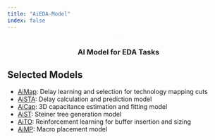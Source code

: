 ```yaml
---
title: "AiEDA-Model"
index: false
---
```


<center><img src="/res/images/logo/AiEDA.png" alt="6" style="zoom:7%;"/></center>

<div align="center">
<h3>  AI Model for EDA Tasks </h3>
</div>


## **Selected Models**

  * [AiMap](/aieda/aieda-model/aimap.md): Delay learning and selection for technology mapping cuts
  * [AiSTA](/aieda/aieda-model/aista.md): Delay calculation and prediction model
  * [AiCap](/aieda/aieda-model/aicap.md): 3D capacitance estimation and fitting model
  * [AiST](/aieda/aieda-model/aist.md): Steiner tree generation model
  * [AiTO](/aieda/aieda-model/aito.md): Reinforcement learning for buffer insertion and sizing
  * [AiMP](/aieda/aieda-model/aimp.md): Macro placement model
